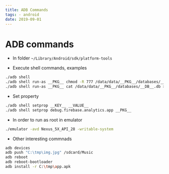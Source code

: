 ```yaml
---
title: ADB Commands
tags: - android
date: 2019-09-01
---
```


# ADB commands

- In folder `~/Library/Android/sdk/platform-tools`

- Execute shell commands, examples

```bash
./adb shell
./adb shell run-as __PKG__ chmod -R 777 /data/data/__PKG__/databases/__DB__.db
./adb shell run-as __PKG__ cat /data/data/__PKG__/databases/__DB__.db > /tmp/sqlite.db
```

- Set property

```bash
./adb shell setprop __KEY__ __VALUE__
./adb shell setprop debug.firebase.analytics.app __PKG__
```

- In order to run as root in emulator

```bash
./emulator -avd Nexus_5X_API_28 -writable-system
```

- Other interesting commnads

```bash
adb devices
adb push "C:\tmp\img.jpg" /sdcard/Music
adb reboot
adb reboot-bootloader
adb install -r C:\tmp\app.apk
```
